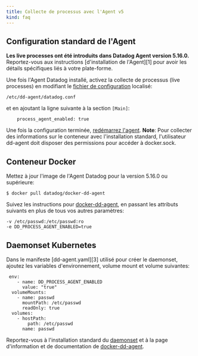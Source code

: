 ```yaml
---
title: Collecte de processus avec l'Agent v5
kind: faq
---
```



## Configuration standard de l'Agent

**Les live processes ont été introduits dans Datadog Agent version 5.16.0.**
Reportez-vous aux instructions [d'installation de l'Agent][1] pour avoir les détails spécifiques liés à votre plate-forme.

Une fois l'Agent Datadog installé, activez la collecte de processus (live processes) en modifiant le [fichier de configuration](/agent/faq/where-is-the-configuration-file-for-the-agent) localisé:

```
/etc/dd-agent/datadog.conf
```

et en ajoutant la ligne suivante à la section `[Main]`:
```
    process_agent_enabled: true
```

Une fois la configuration terminée, [redémarrez l'agent](/agent/faq/start-stop-restart-the-datadog-agent).
**Note**: Pour collecter des informations sur le conteneur avec l'installation standard, l'utilisateur dd-agent doit disposer des permissions pour accéder à docker.sock.

## Conteneur Docker 

Mettez à jour l'image de l'Agent Datadog pour la version 5.16.0 ou supérieure:

    $ docker pull datadog/docker-dd-agent

Suivez les instructions pour [docker-dd-agent](https://github.com/DataDog/docker-dd-agent), en passant les attributs suivants en plus de tous vos autres paramètres:

```
-v /etc/passwd:/etc/passwd:ro
-e DD_PROCESS_AGENT_ENABLED=true
```

## Daemonset Kubernetes

Dans le manifeste [dd-agent.yaml][3] utilisé pour créer le daemonset, ajoutez les variables d'environnement, volume mount et volume suivantes:

```
 env:
    - name: DD_PROCESS_AGENT_ENABLED
      value: "true"
  volumeMounts:
    - name: passwd
      mountPath: /etc/passwd
      readOnly: true
  volumes:
    - hostPath:
        path: /etc/passwd
      name: passwd    
```

Reportez-vous à l'installation standard du [daemonset](/integrations/kubernetes/#installation-via-daemonsets-kubernetes-110) et à  la page d'information et de documentation de [docker-dd-agent](https://github.com/DataDog/docker-dd-agent).
